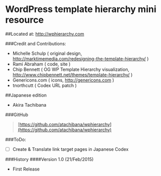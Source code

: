 WordPress template hierarchy mini resource
==========================================

##Located at: http://wphierarchy.com

###Credit and Contributions:

- Michelle Schulp ( original design, http://marktimemedia.com/redesigning-the-template-hierarchy/ )
- Rami Abraham ( code, site )
- Chip Bennett ( OG WP Template Hierarchy visualization, http://www.chipbennett.net/themes/template-hierarchy/ )
- Genericons.com ( icons, http://genericons.com )
- tnorthcutt ( Codex URL patch )

##Japanese edition

- Akira Tachibana

###GitHub

> [https://github.com/atachibana/wphierarchy](https://github.com/atachibana/wphierarchy)

###ToDo:
- [ ] Create & Translate link target pages in Japanese Codex

###History
####Version 1.0 (21/Feb/2015)
- First Release
